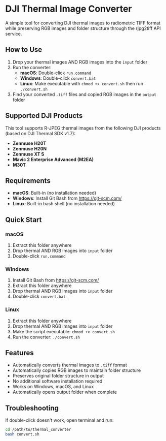 # DJI Thermal Image Converter

A simple tool for converting DJI thermal images to radiometric TIFF format while preserving RGB images and folder structure through the rjpg2tiff API service.

## How to Use

1. Drop your thermal images AND RGB images into the `input` folder
2. Run the converter:
   - **macOS**: Double-click `run.command`
   - **Windows**: Double-click `convert.bat`
   - **Linux**: Make executable with `chmod +x convert.sh` then run `./convert.sh`
3. Find your converted `.tiff` files and copied RGB images in the `output` folder

## Supported DJI Products

This tool supports R-JPEG thermal images from the following DJI products (based on DJI Thermal SDK v1.7):

- **Zenmuse H20T**
- **Zenmuse H20N**
- **Zenmuse XT S**
- **Mavic 2 Enterprise Advanced (M2EA)**
- **M30T**

## Requirements

- **macOS**: Built-in (no installation needed)
- **Windows**: Install Git Bash from https://git-scm.com/
- **Linux**: Built-in bash shell (no installation needed)

## Quick Start

### macOS
1. Extract this folder anywhere
2. Drop thermal AND RGB images into `input` folder
3. Double-click `run.command`

### Windows
1. Install Git Bash from https://git-scm.com/
2. Extract this folder anywhere
3. Drop thermal AND RGB images into `input` folder
4. Double-click `convert.bat`

### Linux
1. Extract this folder anywhere
2. Drop thermal AND RGB images into `input` folder
3. Make the script executable: `chmod +x convert.sh`
4. Run the converter: `./convert.sh`

## Features

- Automatically converts thermal images to `.tiff` format
- Automatically copies RGB images to maintain folder structure
- Preserves original folder structure in output
- No additional software installation required
- Works on Windows, macOS, and Linux
- Automatically opens output folder when complete

## Troubleshooting

If double-click doesn't work, open terminal and run:
```bash
cd /path/to/thermal_converter
bash convert.sh
